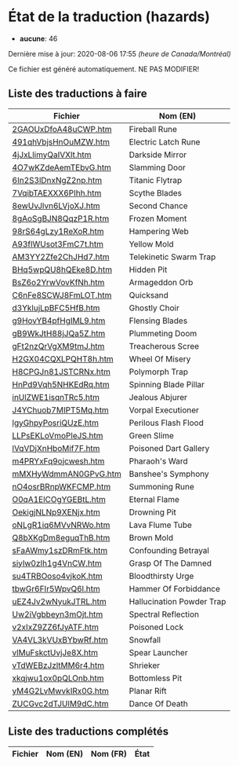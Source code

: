 # État de la traduction (hazards)

 * **aucune**: 46


Dernière mise à jour: 2020-08-06 17:55 *(heure de Canada/Montréal)*

Ce fichier est généré automatiquement. NE PAS MODIFIER!
## Liste des traductions à faire

| Fichier   | Nom (EN)    |
|-----------|-------------|
|[2GAOUxDfoA48uCWP.htm](hazards/2GAOUxDfoA48uCWP.htm)|Fireball Rune|
|[491qhVbjsHnOuMZW.htm](hazards/491qhVbjsHnOuMZW.htm)|Electric Latch Rune|
|[4jJxLlimyQaIVXlt.htm](hazards/4jJxLlimyQaIVXlt.htm)|Darkside Mirror|
|[4O7wKZdeAemTEbvG.htm](hazards/4O7wKZdeAemTEbvG.htm)|Slamming Door|
|[6In2S3lDnxNgZ2np.htm](hazards/6In2S3lDnxNgZ2np.htm)|Titanic Flytrap|
|[7VqibTAEXXX6PIhh.htm](hazards/7VqibTAEXXX6PIhh.htm)|Scythe Blades|
|[8ewUvJlvn6LVjoXJ.htm](hazards/8ewUvJlvn6LVjoXJ.htm)|Second Chance|
|[8gAoSgBJN8QqzP1R.htm](hazards/8gAoSgBJN8QqzP1R.htm)|Frozen Moment|
|[98rS64gLzy1ReXoR.htm](hazards/98rS64gLzy1ReXoR.htm)|Hampering Web|
|[A93flWUsot3FmC7t.htm](hazards/A93flWUsot3FmC7t.htm)|Yellow Mold|
|[AM3YY2Zfe2ChJHd7.htm](hazards/AM3YY2Zfe2ChJHd7.htm)|Telekinetic Swarm Trap|
|[BHq5wpQU8hQEke8D.htm](hazards/BHq5wpQU8hQEke8D.htm)|Hidden Pit|
|[BsZ6o2YrwVovKfNh.htm](hazards/BsZ6o2YrwVovKfNh.htm)|Armageddon Orb|
|[C6nFe8SCWJ8FmLOT.htm](hazards/C6nFe8SCWJ8FmLOT.htm)|Quicksand|
|[d3YklujLpBFC5HfB.htm](hazards/d3YklujLpBFC5HfB.htm)|Ghostly Choir|
|[g9HovYB4pfHgIML9.htm](hazards/g9HovYB4pfHgIML9.htm)|Flensing Blades|
|[gB9WkJtH88jJQa5Z.htm](hazards/gB9WkJtH88jJQa5Z.htm)|Plummeting Doom|
|[gFt2nzQrVgXM9tmJ.htm](hazards/gFt2nzQrVgXM9tmJ.htm)|Treacherous Scree|
|[H2GX04CQXLPQHT8h.htm](hazards/H2GX04CQXLPQHT8h.htm)|Wheel Of Misery|
|[H8CPGJn81JSTCRNx.htm](hazards/H8CPGJn81JSTCRNx.htm)|Polymorph Trap|
|[HnPd9Vqh5NHKEdRq.htm](hazards/HnPd9Vqh5NHKEdRq.htm)|Spinning Blade Pillar|
|[inUlZWE1isqnTRc5.htm](hazards/inUlZWE1isqnTRc5.htm)|Jealous Abjurer|
|[J4YChuob7MIPT5Mq.htm](hazards/J4YChuob7MIPT5Mq.htm)|Vorpal Executioner|
|[lgyGhpyPosriQUzE.htm](hazards/lgyGhpyPosriQUzE.htm)|Perilous Flash Flood|
|[LLPsEKLoVmoPleJS.htm](hazards/LLPsEKLoVmoPleJS.htm)|Green Slime|
|[lVqVDjXnHboMif7F.htm](hazards/lVqVDjXnHboMif7F.htm)|Poisoned Dart Gallery|
|[m4PRYxFq9ojcwesh.htm](hazards/m4PRYxFq9ojcwesh.htm)|Pharaoh's Ward|
|[mMXHyWdmmAN0GPvG.htm](hazards/mMXHyWdmmAN0GPvG.htm)|Banshee's Symphony|
|[nO4osrBRnpWKFCMP.htm](hazards/nO4osrBRnpWKFCMP.htm)|Summoning Rune|
|[O0qA1ElCOgYGEBtL.htm](hazards/O0qA1ElCOgYGEBtL.htm)|Eternal Flame|
|[OekigjNLNp9XENjx.htm](hazards/OekigjNLNp9XENjx.htm)|Drowning Pit|
|[oNLgR1iq6MVvNRWo.htm](hazards/oNLgR1iq6MVvNRWo.htm)|Lava Flume Tube|
|[Q8bXKgDm8eguqThB.htm](hazards/Q8bXKgDm8eguqThB.htm)|Brown Mold|
|[sFaAWmy1szDRmFtk.htm](hazards/sFaAWmy1szDRmFtk.htm)|Confounding Betrayal|
|[siylw0zIh1g4VnCW.htm](hazards/siylw0zIh1g4VnCW.htm)|Grasp Of The Damned|
|[su4TRBOoso4vjkoK.htm](hazards/su4TRBOoso4vjkoK.htm)|Bloodthirsty Urge|
|[tbwGr6FIr5WpvQ6l.htm](hazards/tbwGr6FIr5WpvQ6l.htm)|Hammer Of Forbiddance|
|[uEZ4Jv2wNyukJTRL.htm](hazards/uEZ4Jv2wNyukJTRL.htm)|Hallucination Powder Trap|
|[Uw2iVgbbeyn3mOjt.htm](hazards/Uw2iVgbbeyn3mOjt.htm)|Spectral Reflection|
|[v2xIxZ9ZZ6fJyATF.htm](hazards/v2xIxZ9ZZ6fJyATF.htm)|Poisoned Lock|
|[VA4VL3kVUxBYbwRf.htm](hazards/VA4VL3kVUxBYbwRf.htm)|Snowfall|
|[vlMuFskctUvjJe8X.htm](hazards/vlMuFskctUvjJe8X.htm)|Spear Launcher|
|[vTdWEBzJzltMM6r4.htm](hazards/vTdWEBzJzltMM6r4.htm)|Shrieker|
|[xkqjwu1ox0pQLOnb.htm](hazards/xkqjwu1ox0pQLOnb.htm)|Bottomless Pit|
|[yM4G2LvMwvkIRx0G.htm](hazards/yM4G2LvMwvkIRx0G.htm)|Planar Rift|
|[ZUCGvc2dTJUlM9dC.htm](hazards/ZUCGvc2dTJUlM9dC.htm)|Dance Of Death|

## Liste des traductions complétés

| Fichier   | Nom (EN)    | Nom (FR)    | État |
|-----------|-------------|-------------|:----:|
